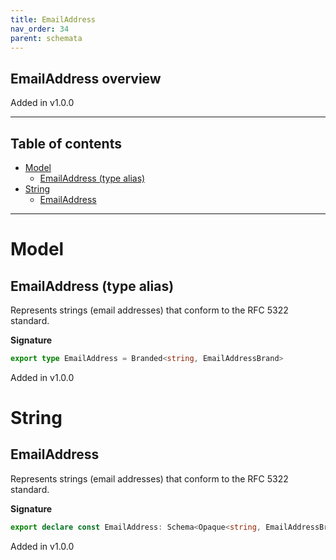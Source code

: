 ```yaml
---
title: EmailAddress
nav_order: 34
parent: schemata
---
```


## EmailAddress overview

Added in v1.0.0

---

<h2 class="text-delta">Table of contents</h2>

- [Model](#model)
  - [EmailAddress (type alias)](#emailaddress-type-alias)
- [String](#string)
  - [EmailAddress](#emailaddress)

---

# Model

## EmailAddress (type alias)

Represents strings (email addresses) that conform to the RFC 5322 standard.

**Signature**

```ts
export type EmailAddress = Branded<string, EmailAddressBrand>
```

Added in v1.0.0

# String

## EmailAddress

Represents strings (email addresses) that conform to the RFC 5322 standard.

**Signature**

```ts
export declare const EmailAddress: Schema<Opaque<string, EmailAddressBrand>, Opaque<string, EmailAddressBrand>>
```

Added in v1.0.0
